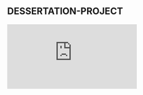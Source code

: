 ## DESSERTATION-PROJECT
![Enhancing Response Combination Efficiency with Support Vector Regressor and Kernel Variants and its application in Control Chart]( https://github.com/sen1997susmit/DESSERTATION-PROJECT/blob/main/SUSMIT_SEN_mqms2218.pdf)
